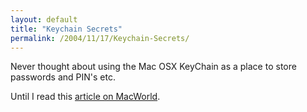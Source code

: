 ```yaml
---
layout: default
title: "Keychain Secrets"
permalink: /2004/11/17/Keychain-Secrets/
---
```


<P>Never thought about using the Mac OSX KeyChain as a place to store passwords and PIN's etc.</P>
<P>Until I read this <A class="" href="http://www.macworld.com/2004/10/secrets/workingmac/index.php" target=_blank>article on MacWorld</A>.</P>